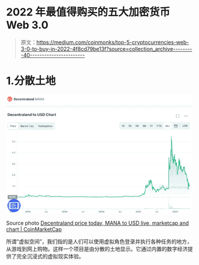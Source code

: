 # 2022 年最值得购买的五大加密货币 Web 3.0

> 原文：<https://medium.com/coinmonks/top-5-cryptocurrencies-web-3-0-to-buy-in-2022-4f8cd79be13f?source=collection_archive---------40----------------------->

# 1.分散土地

![](img/035d136583b484bc3a91fe0fe8461bc8.png)

Source photo [Decentraland price today, MANA to USD live, marketcap and chart | CoinMarketCap](https://coinmarketcap.com/currencies/decentraland/)

所谓“虚拟空间”，我们指的是人们可以使用虚拟角色登录并执行各种任务的地方，从游戏到网上购物。这样一个项目是由分散的土地显示。它通过内置的数字经济提供了完全沉浸式的虚拟现实体验。